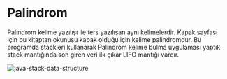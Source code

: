 # Palindrom

Palindrom kelime yazılışı ile ters yazılışan aynı kelimelerdir. Kapak sayfası için bu kitaptan okunuşu kapak olduğu için kelime palindromdur. Bu programda stackleri kullanarak Palindrom kelime bulma uygulaması yaptık stack mantığında son giren veri ilk çıkar LIFO mantığı vardır.

![java-stack-data-structure](https://user-images.githubusercontent.com/99281922/168013398-f9bbe6f8-d533-4122-8c83-874b9fe59eed.png)
